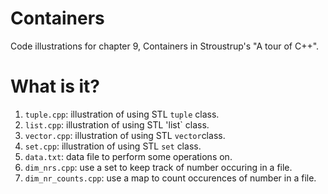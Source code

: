 # Containers
Code illustrations for chapter 9, Containers in Stroustrup's
"A tour of C++".

# What is it?
1. `tuple.cpp`: illustration of using STL `tuple` class.
1. `list.cpp`: illustration of using STL 'list` class.
1. `vector.cpp`: illustration of using STL `vector`class.
1. `set.cpp`: illustration of using STL `set` class.
1. `data.txt`: data file to perform some operations on.
1. `dim_nrs.cpp`: use a set to keep track of number occuring in a file.
1. `dim_nr_counts.cpp`: use a map to count occurences of number in a file.
